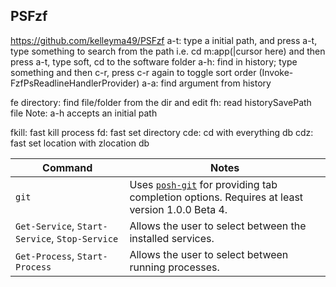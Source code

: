 ## PSFzf
https://github.com/kelleyma49/PSFzf
a-t: type a initial path, and press a-t, type something to search from the path
i.e. cd m:app(|cursor here) and then press a-t, type soft, <enter> <enter> cd to the software folder
a-h: find in history; type something and then c-r, press c-r again to toggle sort order (Invoke-FzfPsReadlineHandlerProvider)
a-a: find argument from history

fe directory: find file/folder from the dir and edit
fh: read historySavePath file
Note: a-h accepts an initial path

fkill: fast kill process
fd: fast set directory
cde: cd with everything db
cdz: fast set location with zlocation db

| Command | Notes |
|---------|-------|
| `git`   | Uses [`posh-git`](https://github.com/dahlbyk/posh-git) for providing tab completion options. Requires at least version 1.0.0 Beta 4.
| `Get-Service`, `Start-Service`, `Stop-Service` | Allows the user to select between the installed services.
| `Get-Process`, `Start-Process` | Allows the user to select between running processes.